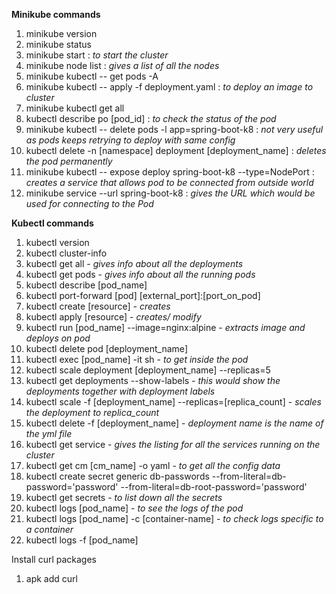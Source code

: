 **Minikube commands**
1. minikube version 
2. minikube status 
3. minikube start : _to start the cluster_
4. minikube node list : _gives a list of all the nodes_  
5. minikube kubectl -- get pods -A
6. minikube kubectl -- apply -f deployment.yaml : _to deploy an image to cluster_
7. minikube kubectl get all 
8. kubectl describe po [pod_id] : _to check the status of the pod_
9. minikube kubectl -- delete pods -l app=spring-boot-k8 : _not very useful as pods keeps retrying to deploy with same config_
10. kubectl delete -n [namespace] deployment [deployment_name] : _deletes the pod permanently_
11. minikube kubectl -- expose deploy spring-boot-k8 --type=NodePort : _creates a service that allows pod to be connected from outside world_
12. minikube service --url spring-boot-k8 : _gives the URL which would be used for connecting to the Pod_

**Kubectl commands** 
1. kubectl version 
2. kubectl cluster-info 
3. kubectl get all - _gives info about all the deployments_ 
4. kubectl get pods - _gives info about all the running pods_ 
5. kubectl describe [pod_name] 
6. kubectl port-forward [pod] [external_port]:[port_on_pod]
7. kubectl create [resource] - _creates_
8. kubectl apply [resource] - _creates/ modify_ 
9. kubectl run [pod_name] --image=nginx:alpine - _extracts image and deploys on pod_
10. kubectl delete pod [deployment_name]
11. kubectl exec [pod_name] -it sh - _to get inside the pod_
12. kubectl scale deployment [deployment_name] --replicas=5
13. kubectl get deployments --show-labels - _this would show the deployments together with deployment labels_
14. kubectl scale -f [deployment_name] --replicas=[replica_count] - _scales the deployment to replica_count_
15. kubectl delete -f [deployment_name] - _deployment name is the name of the yml file_
16. kubectl get service - _gives the listing for all the services running on the cluster_
17. kubectl get cm [cm_name] -o yaml - _to get all the config data_ 
18. kubectl create secret generic db-passwords --from-literal=db-password='password' --from-literal=db-root-password='password'
19. kubectl get secrets - _to list down all the secrets_
20. kubectl logs [pod_name] - _to see the logs of the pod_ 
21. kubectl logs [pod_name] -c [container-name] - _to check logs specific to a container_ 
22. kubectl logs -f [pod_name]

Install curl packages
1. apk add curl